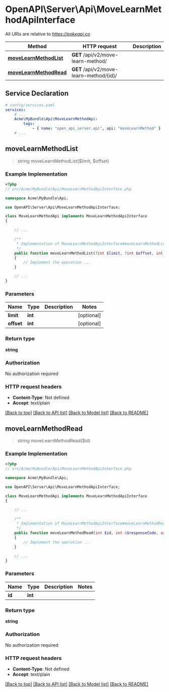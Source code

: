 # OpenAPI\Server\Api\MoveLearnMethodApiInterface

All URIs are relative to *https://pokeapi.co*

Method | HTTP request | Description
------------- | ------------- | -------------
[**moveLearnMethodList**](MoveLearnMethodApiInterface.md#moveLearnMethodList) | **GET** /api/v2/move-learn-method/ | 
[**moveLearnMethodRead**](MoveLearnMethodApiInterface.md#moveLearnMethodRead) | **GET** /api/v2/move-learn-method/{id}/ | 


## Service Declaration
```yaml
# config/services.yaml
services:
    # ...
    Acme\MyBundle\Api\MoveLearnMethodApi:
        tags:
            - { name: "open_api_server.api", api: "moveLearnMethod" }
    # ...
```

## **moveLearnMethodList**
> string moveLearnMethodList($limit, $offset)



### Example Implementation
```php
<?php
// src/Acme/MyBundle/Api/MoveLearnMethodApiInterface.php

namespace Acme\MyBundle\Api;

use OpenAPI\Server\Api\MoveLearnMethodApiInterface;

class MoveLearnMethodApi implements MoveLearnMethodApiInterface
{

    // ...

    /**
     * Implementation of MoveLearnMethodApiInterface#moveLearnMethodList
     */
    public function moveLearnMethodList(?int $limit, ?int $offset, int &$responseCode, array &$responseHeaders): array|object|null
    {
        // Implement the operation ...
    }

    // ...
}
```

### Parameters

Name | Type | Description  | Notes
------------- | ------------- | ------------- | -------------
 **limit** | **int**|  | [optional]
 **offset** | **int**|  | [optional]

### Return type

**string**

### Authorization

No authorization required

### HTTP request headers

 - **Content-Type**: Not defined
 - **Accept**: text/plain

[[Back to top]](#) [[Back to API list]](../../README.md#documentation-for-api-endpoints) [[Back to Model list]](../../README.md#documentation-for-models) [[Back to README]](../../README.md)

## **moveLearnMethodRead**
> string moveLearnMethodRead($id)



### Example Implementation
```php
<?php
// src/Acme/MyBundle/Api/MoveLearnMethodApiInterface.php

namespace Acme\MyBundle\Api;

use OpenAPI\Server\Api\MoveLearnMethodApiInterface;

class MoveLearnMethodApi implements MoveLearnMethodApiInterface
{

    // ...

    /**
     * Implementation of MoveLearnMethodApiInterface#moveLearnMethodRead
     */
    public function moveLearnMethodRead(int $id, int &$responseCode, array &$responseHeaders): array|object|null
    {
        // Implement the operation ...
    }

    // ...
}
```

### Parameters

Name | Type | Description  | Notes
------------- | ------------- | ------------- | -------------
 **id** | **int**|  |

### Return type

**string**

### Authorization

No authorization required

### HTTP request headers

 - **Content-Type**: Not defined
 - **Accept**: text/plain

[[Back to top]](#) [[Back to API list]](../../README.md#documentation-for-api-endpoints) [[Back to Model list]](../../README.md#documentation-for-models) [[Back to README]](../../README.md)

